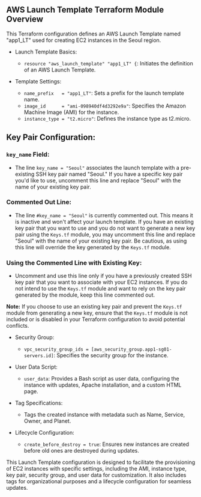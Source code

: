 ## AWS Launch Template Terraform Module Overview

This Terraform configuration defines an AWS Launch Template named "app1_LT" used for creating EC2 instances in the Seoul region.

- Launch Template Basics:
  - `resource "aws_launch_template" "app1_LT" {`: Initiates the definition of an AWS Launch Template.

- Template Settings:
  - `name_prefix   = "app1_LT"`: Sets a prefix for the launch template name.
  - `image_id      = "ami-098940df4d3292e9a"`: Specifies the Amazon Machine Image (AMI) for the instance.
  - `instance_type = "t2.micro"`: Defines the instance type as t2.micro.

## Key Pair Configuration:

### `key_name` Field:

- The line `key_name = "Seoul"` associates the launch template with a pre-existing SSH key pair named "Seoul." If you have a specific key pair you'd like to use, uncomment this line and replace "Seoul" with the name of your existing key pair.

### Commented Out Line:

- The line `#key_name = "Seoul"` is currently commented out. This means it is inactive and won't affect your launch template. If you have an existing key pair that you want to use and you do not want to generate a new key pair using the `Keys.tf` module, you may uncomment this line and replace "Seoul" with the name of your existing key pair. Be cautious, as using this line will override the key generated by the `Keys.tf` module.

### Using the Commented Line with Existing Key:

- Uncomment and use this line only if you have a previously created SSH key pair that you want to associate with your EC2 instances. If you do not intend to use the `Keys.tf` module and want to rely on the key pair generated by the module, keep this line commented out.

**Note:** If you choose to use an existing key pair and prevent the `Keys.tf` module from generating a new key, ensure that the `Keys.tf` module is not included or is disabled in your Terraform configuration to avoid potential conflicts.

- Security Group:
  - `vpc_security_group_ids = [aws_security_group.app1-sg01-servers.id]`: Specifies the security group for the instance.

- User Data Script:
  - `user_data`: Provides a Bash script as user data, configuring the instance with updates, Apache installation, and a custom HTML page.
  
- Tag Specifications:
  - Tags the created instance with metadata such as Name, Service, Owner, and Planet.

- Lifecycle Configuration:
  - `create_before_destroy = true`: Ensures new instances are created before old ones are destroyed during updates.


This Launch Template configuration is designed to facilitate the provisioning of EC2 instances with specific settings, including the AMI, instance type, key pair, security group, and user data for customization. It also includes tags for organizational purposes and a lifecycle configuration for seamless updates.

